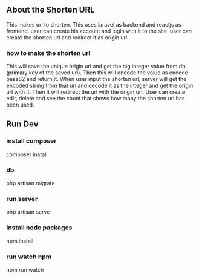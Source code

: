 ## About the Shorten URL

This makes url to shorten.
This uses laravel as backend and reactjs as frontend.
user can create his account and login with it to the site.
user can create the shorten url and redirect it as origin url.

### how to make the shorten url
This will save the unique origin url and get the big integer value from db (primary key of the saved url).
Then this will encode the value as encode base62 and return it.
When user input the shorten url, server will get the encoded string from that url and decode it as the integer and get the origin url with it.
Then it will redirect the url with the origin url.
User can create edit, delete and see the count that shows how many the shorten url has been used.



## Run Dev

### install composer
composer install

### db
php artisan migrate

### run server
php artisan serve

### install node packages
npm install

### run watch npm
npm run watch
